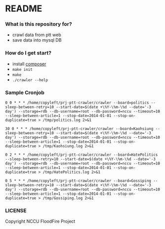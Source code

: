 # README #

### What is this repository for? ###

* crawl data from ptt web
* save data into mysql DB

### How do I get start? ###

* install [composer](https://getcomposer.org/)
* `make init`
* `make`
* `./crawler --help`


### Sample Cronjob ###

```
0 0 * * * /home/copyleft/prj-ptt-crawler/crawler --board=politics --sleep-between-retry=10 --start-date=$(date +\%Y-\%m-\%d --date='-3 day') --storage=rdb --db-username=root --db-password=nccu --timeout=10 --sleep-between-article=1 --stop-date=2014-01-01 --stop-on-duplicate=true > /tmp/politics.log 2>&1

30 0 * * * /home/copyleft/prj-ptt-crawler/crawler --board=Kaohsiung --sleep-between-retry=10 --start-date=$(date +\%Y-\%m-\%d --date='-3 day') --storage=rdb --db-username=root --db-password=nccu --timeout=10 --sleep-between-article=1 --stop-date=2014-01-01 --stop-on-duplicate=true > /tmp/Kaohsiung.log 2>&1

0 2 * * * /home/copyleft/prj-ptt-crawler/crawler --board=HatePolitics --sleep-between-retry=10 --start-date=$(date +\%Y-\%m-\%d --date='-3 day') --storage=rdb --db-username=root --db-password=nccu --timeout=10 --sleep-between-article=1 --stop-date=2014-01-01 --stop-on-duplicate=true > /tmp/HatePolitics.log 2>&1

0 5 * * * /home/copyleft/prj-ptt-crawler/crawler --board=Gossiping --sleep-between-retry=10 --start-date=$(date +\%Y-\%m-\%d --date='-3 day') --storage=rdb --db-username=root --db-password=nccu --timeout=10 --sleep-between-article=1 --stop-date=2014-01-01 --stop-on-duplicate=true > /tmp/Gossiping.log 2>&1
```


### LICENSE

Copyright NCCU FloodFire Project
